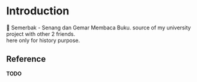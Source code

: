 # Introduction  

📖 Semerbak - Senang dan Gemar Membaca Buku. source of my university project with other 2 friends.  
here only for history purpose.

## Reference

**TODO**
